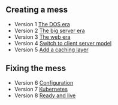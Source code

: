 ## Creating a mess

* Version 1 [The DOS era](v1/README.md)
* Version 2 [The big server era](v2/README.md)
* Version 3 [The web era](v3/README.md)
* Version 4 [Switch to client server model](v4/README.md)
* Version 5 [Add a caching layer](v5/README.md)

## Fixing the mess

* Version 6 [Configuration](v6/README.md)
* Version 7 [Kubernetes](v7/README.md)
* Version 8 [Ready and live](v8/README.md)

